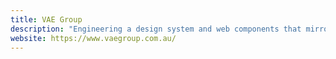 ```yaml
---
title: VAE Group
description: "Engineering a design system and web components that mirror VAE Group's brand and give them opportunity to develop their web content strategy without the need for development."
website: https://www.vaegroup.com.au/
---
```

